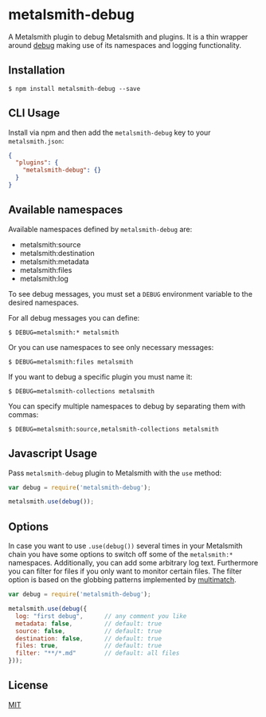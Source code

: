 # metalsmith-debug

A Metalsmith plugin to debug Metalsmith and plugins. It is a thin wrapper around [debug](https://github.com/visionmedia/debug) making use of its namespaces and logging functionality.

## Installation

```
$ npm install metalsmith-debug --save
```

## CLI Usage

Install via npm and then add the `metalsmith-debug` key to your `metalsmith.json`:

```json
{
  "plugins": {
    "metalsmith-debug": {}
  }
}
```

## Available namespaces

Available namespaces defined by `metalsmith-debug` are:

* metalsmith:source
* metalsmith:destination
* metalsmith:metadata
* metalsmith:files
* metalsmith:log

To see debug messages, you must set a `DEBUG` environment variable to the desired namespaces.

For all debug messages you can define:

```
$ DEBUG=metalsmith:* metalsmith
```

Or you can use namespaces to see only necessary messages:

```
$ DEBUG=metalsmith:files metalsmith
```

If you want to debug a specific plugin you must name it:

```
$ DEBUG=metalsmith-collections metalsmith
```

You can specify multiple namespaces to debug by separating them with commas:

```
$ DEBUG=metalsmith:source,metalsmith-collections metalsmith
```

## Javascript Usage

Pass `metalsmith-debug` plugin to Metalsmith with the `use` method:

```js
var debug = require('metalsmith-debug');

metalsmith.use(debug());
```

## Options

In case you want to use `.use(debug())` several times in your Metalsmith chain you have some options to switch off some of the `metalsmith:*` namespaces. Additionally, you can add some arbitrary log text. Furthermore you can filter for files if you only want to monitor certain files. The filter option is based on the globbing patterns implemented by [multimatch](https://github.com/sindresorhus/multimatch).

```js
var debug = require('metalsmith-debug');

metalsmith.use(debug({
  log: "first debug",      // any comment you like
  metadata: false,         // default: true
  source: false,           // default: true
  destination: false,      // default: true
  files: true,             // default: true
  filter: "**/*.md"        // default: all files
}));
```



## License

[MIT](https://github.com/mahnunchik/metalsmith-debug/blob/master/LICENSE)
